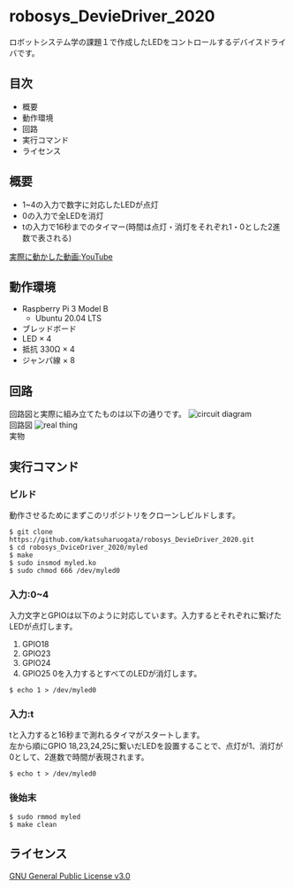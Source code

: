 # robosys_DevieDriver_2020
ロボットシステム学の課題１で作成したLEDをコントロールするデバイスドライバです。
## 目次
- 概要
- 動作環境
- 回路
- 実行コマンド
- ライセンス

## 概要
- 1~4の入力で数字に対応したLEDが点灯
- 0の入力で全LEDを消灯
- tの入力で16秒までのタイマー(時間は点灯・消灯をそれぞれ1・0とした2進数で表される)

[実際に動かした動画:YouTube](https://www.youtube.com/watch?v=cMpp3_HkJ5c)

## 動作環境
- Raspberry Pi 3 Model B
  - Ubuntu 20.04 LTS
- ブレッドボード
- LED × 4
- 抵抗 330Ω × 4
- ジャンパ線 × 8

## 回路
回路図と実際に組み立てたものは以下の通りです。
![circuit diagram](https://github.com/katsuharuogata/hoge/blob/main/kairo.png)  
回路図
![real thing](https://github.com/katsuharuogata/hoge/blob/main/jitubutu.jpg)  
実物

## 実行コマンド
### ビルド
動作させるためにまずこのリポジトリをクローンしビルドします。
```
$ git clone https://github.com/katsuharuogata/robosys_DevieDriver_2020.git
$ cd robosys_DviceDriver_2020/myled
$ make
$ sudo insmod myled.ko
$ sudo chmod 666 /dev/myled0
```
### 入力:0~4
入力文字とGPIOは以下のように対応しています。入力するとそれぞれに繋げたLEDが点灯します。
1. GPIO18
2. GPIO23
3. GPIO24
4. GPIO25
0を入力するとすべてのLEDが消灯します。
```
$ echo 1 > /dev/myled0
```
### 入力:t
tと入力すると16秒まで測れるタイマがスタートします。  
左から順にGPIO 18,23,24,25に繋いだLEDを設置することで、点灯が1、消灯が0として、2進数で時間が表現されます。
```
$ echo t > /dev/myled0
```
### 後始末
```
$ sudo rmmod myled
$ make clean
```

## ライセンス
[GNU General Public License v3.0](https://github.com/katsuharuogata/robosys_DevieDriver_2020/blob/main/LICENSE)
